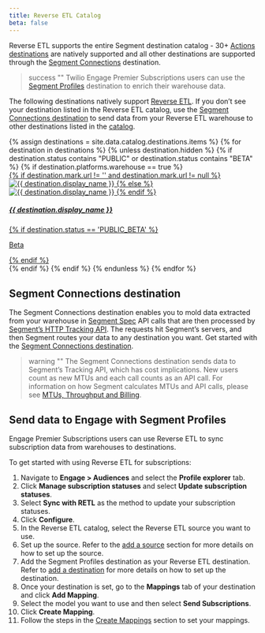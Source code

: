 ```yaml
---
title: Reverse ETL Catalog
beta: false
---
```


Reverse ETL supports the entire Segment destination catalog - 30+ [Actions destinations](/docs/connections/destinations/actions/) are natively supported and all other destinations are supported through the [Segment Connections](#segment-connections-destination) destination. 

> success ""
> Twilio Engage Premier Subscriptions users can use the [Segment Profiles](/docs/connections/destinations/catalog/actions-segment-profiles/) destination to enrich their warehouse data.  

The following destinations natively support [Reverse ETL](/docs/connections/reverse-etl/). If you don’t see your destination listed in the Reverse ETL catalog, use the [Segment Connections destination](/docs/connections/destinations/catalog/actions-segment/) to send data from your Reverse ETL warehouse to other destinations listed in the [catalog](/docs/connections/destinations/catalog/).  

<div class="destinations-catalog">
      <div class="flex flex--wrap waffle waffle--xlarge">
        {% assign destinations = site.data.catalog.destinations.items %}
        {% for destination in destinations %}
        {% unless destination.hidden %}
            {% if destination.status contains "PUBLIC" or destination.status contains "BETA" %}
            {% if destination.platforms.warehouse == true %}
              <div class="flex__column flex__column--6">
                <a class="thumbnail-integration flex flex--middle" href="{{ site.baseurl }}/{{ destination.url }}/">
                  <div class="thumbnail-integration__content">
                    <div class="flex flex--wrap flex--middle waffle waffle--xlarge@medium">
                      <div class="flex__column flex__column--12 flex__column--2@medium thumbnail-integration__logo-wrapper">
                        {% if destination.mark.url != '' and destination.mark.url != null %}
                          <img class="thumbnail-integration__logo image" alt="{{ destination.display_name }}" src="{{ destination.mark.url }}">
                        {% else %}
                          <img class="thumbnail-integration__logo image" alt="{{ destination.display_name }}" src="{{ destination.logo.url }}">
                        {% endif %}
                      </div>
                      <h5 class="flex__column flex__column--12 flex__column--10@medium">{{ destination.display_name }}</h5>
                    </div>
                  </div>
                  {% if destination.status == 'PUBLIC_BETA' %}
                    <p class="thumbnail-integration__label">Beta</p>
                  {% endif %}
                </a>
              </div>
              {% endif %}
            {% endif %}
          {% endunless %}
        {% endfor %}
      </div>
    </div>

## Segment Connections destination
The Segment Connections destination enables you to mold data extracted from your warehouse in [Segment Spec](/docs/connections/spec/) API calls that are then processed by [Segment’s HTTP Tracking API](/docs/connections/sources/catalog/libraries/server/http-api/). The requests hit Segment’s servers, and then Segment routes your data to any destination you want. Get started with the [Segment Connections destination](/docs/connections/destinations/catalog/actions-segment/). 	

> warning ""
> The Segment Connections destination sends data to Segment’s Tracking API, which has cost implications. New users count as new MTUs and each call counts as an API call. For information on how Segment calculates MTUs and API calls, please see [MTUs, Throughput and Billing](/docs/guides/usage-and-billing/mtus-and-throughput/).

## Send data to Engage with Segment Profiles
Engage Premier Subscriptions users can use Reverse ETL to sync subscription data from warehouses to destinations.

To get started with using Reverse ETL for subscriptions:
1. Navigate to **Engage > Audiences** and select the **Profile explorer** tab.
2. Click **Manage subscription statuses** and select **Update subscription statuses**.
3. Select **Sync with RETL** as the method to update your subscription statuses.
4. Click **Configure**.
5. In the Reverse ETL catalog, select the Reverse ETL source you want to use.
6. Set up the source. Refer to the [add a source](/docs/connections/reverse-etl/setup/#step-1-add-a-source) section for more details on how to set up the source.
7. Add the Segment Profiles destination as your Reverse ETL destination. Refer to [add a destination](/docs/connections/reverse-etl/setup/#step-3-add-a-destination) for more details on how to set up the destination.
8. Once your destination is set, go to the **Mappings** tab of your destination and click **Add Mapping**.
9. Select the model you want to use and then select **Send Subscriptions**.
10. Click **Create Mapping**.
11. Follow the steps in the [Create Mappings](/docs/connections/reverse-etl/setup/#step-4-create-mappings) section to set your mappings.
